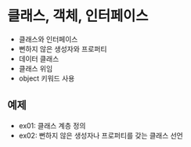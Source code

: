 # 클래스, 객체, 인터페이스
- 클래스와 인터페이스
- 뻔하지 않은 생성자와 프로퍼티
- 데이터 클래스
- 클래스 위임
- object 키워드 사용

## 예제
- ex01: 클래스 계층 정의
- ex02: 뻔하지 않은 생성자나 프로퍼티를 갖는 클래스 선언
